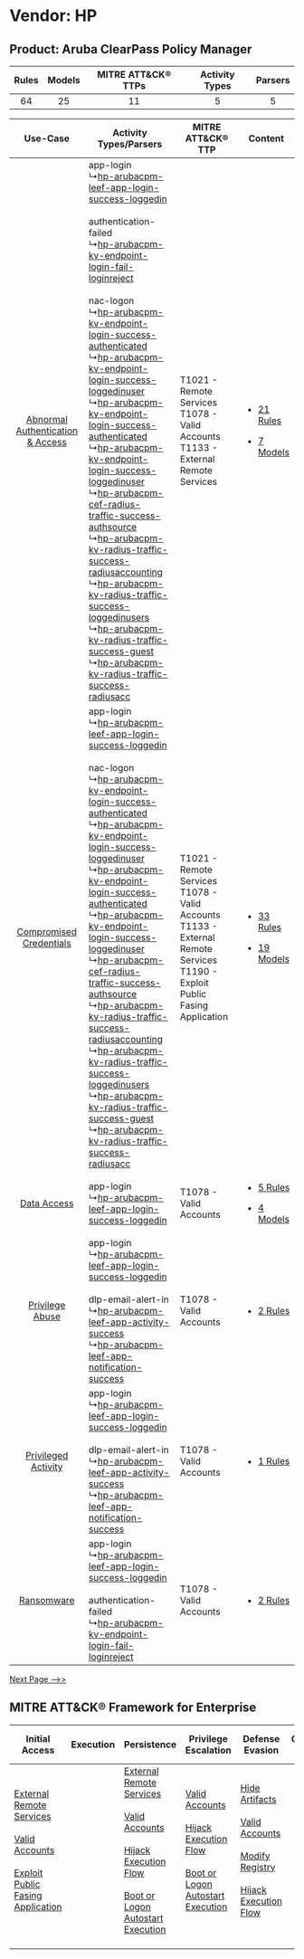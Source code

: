 Vendor: HP
==========
Product: Aruba ClearPass Policy Manager
---------------------------------------
| Rules | Models | MITRE ATT&CK® TTPs | Activity Types | Parsers |
|:-----:|:------:|:------------------:|:--------------:|:-------:|
|  64   |   25   |         11         |       5        |    5    |

|    Use-Case    | Activity Types/Parsers    | MITRE ATT&CK® TTP    | Content    |
|:----:| ---- | ---- | ---- |
| [Abnormal Authentication & Access](../../../UseCases/uc_abnormal_authentication_&_access.md) |  app-login<br> ↳[hp-arubacpm-leef-app-login-success-loggedin](Ps/pC_hparubacpmleefapploginsuccessloggedin.md)<br><br> authentication-failed<br> ↳[hp-arubacpm-kv-endpoint-login-fail-loginreject](Ps/pC_hparubacpmkvendpointloginfailloginreject.md)<br><br> nac-logon<br> ↳[hp-arubacpm-kv-endpoint-login-success-authenticated](Ps/pC_hparubacpmkvendpointloginsuccessauthenticated.md)<br> ↳[hp-arubacpm-kv-endpoint-login-success-loggedinuser](Ps/pC_hparubacpmkvendpointloginsuccessloggedinuser.md)<br> ↳[hp-arubacpm-kv-endpoint-login-success-authenticated](Ps/pC_hparubacpmkvendpointloginsuccessauthenticated.md)<br> ↳[hp-arubacpm-kv-endpoint-login-success-loggedinuser](Ps/pC_hparubacpmkvendpointloginsuccessloggedinuser.md)<br> ↳[hp-arubacpm-cef-radius-traffic-success-authsource](Ps/pC_hparubacpmcefradiustrafficsuccessauthsource.md)<br> ↳[hp-arubacpm-kv-radius-traffic-success-radiusaccounting](Ps/pC_hparubacpmkvradiustrafficsuccessradiusaccounting.md)<br> ↳[hp-arubacpm-kv-radius-traffic-success-loggedinusers](Ps/pC_hparubacpmkvradiustrafficsuccessloggedinusers.md)<br> ↳[hp-arubacpm-kv-radius-traffic-success-guest](Ps/pC_hparubacpmkvradiustrafficsuccessguest.md)<br> ↳[hp-arubacpm-kv-radius-traffic-success-radiusacc](Ps/pC_hparubacpmkvradiustrafficsuccessradiusacc.md)<br> | T1021 - Remote Services<br>T1078 - Valid Accounts<br>T1133 - External Remote Services<br>    | [<ul><li>21 Rules</li></ul><ul><li>7 Models</li></ul>](RM/r_m_hp_aruba_clearpass_policy_manager_Abnormal_Authentication_&_Access.md) |
|          [Compromised Credentials](../../../UseCases/uc_compromised_credentials.md)          |  app-login<br> ↳[hp-arubacpm-leef-app-login-success-loggedin](Ps/pC_hparubacpmleefapploginsuccessloggedin.md)<br><br> nac-logon<br> ↳[hp-arubacpm-kv-endpoint-login-success-authenticated](Ps/pC_hparubacpmkvendpointloginsuccessauthenticated.md)<br> ↳[hp-arubacpm-kv-endpoint-login-success-loggedinuser](Ps/pC_hparubacpmkvendpointloginsuccessloggedinuser.md)<br> ↳[hp-arubacpm-kv-endpoint-login-success-authenticated](Ps/pC_hparubacpmkvendpointloginsuccessauthenticated.md)<br> ↳[hp-arubacpm-kv-endpoint-login-success-loggedinuser](Ps/pC_hparubacpmkvendpointloginsuccessloggedinuser.md)<br> ↳[hp-arubacpm-cef-radius-traffic-success-authsource](Ps/pC_hparubacpmcefradiustrafficsuccessauthsource.md)<br> ↳[hp-arubacpm-kv-radius-traffic-success-radiusaccounting](Ps/pC_hparubacpmkvradiustrafficsuccessradiusaccounting.md)<br> ↳[hp-arubacpm-kv-radius-traffic-success-loggedinusers](Ps/pC_hparubacpmkvradiustrafficsuccessloggedinusers.md)<br> ↳[hp-arubacpm-kv-radius-traffic-success-guest](Ps/pC_hparubacpmkvradiustrafficsuccessguest.md)<br> ↳[hp-arubacpm-kv-radius-traffic-success-radiusacc](Ps/pC_hparubacpmkvradiustrafficsuccessradiusacc.md)<br>    | T1021 - Remote Services<br>T1078 - Valid Accounts<br>T1133 - External Remote Services<br>T1190 - Exploit Public Fasing Application<br> | [<ul><li>33 Rules</li></ul><ul><li>19 Models</li></ul>](RM/r_m_hp_aruba_clearpass_policy_manager_Compromised_Credentials.md)         |
|    [Data Access](../../../UseCases/uc_data_access.md)    |  app-login<br> ↳[hp-arubacpm-leef-app-login-success-loggedin](Ps/pC_hparubacpmleefapploginsuccessloggedin.md)<br>    | T1078 - Valid Accounts<br>    | [<ul><li>5 Rules</li></ul><ul><li>4 Models</li></ul>](RM/r_m_hp_aruba_clearpass_policy_manager_Data_Access.md)    |
|    [Privilege Abuse](../../../UseCases/uc_privilege_abuse.md)    |  app-login<br> ↳[hp-arubacpm-leef-app-login-success-loggedin](Ps/pC_hparubacpmleefapploginsuccessloggedin.md)<br><br> dlp-email-alert-in<br> ↳[hp-arubacpm-leef-app-activity-success](Ps/pC_hparubacpmleefappactivitysuccess.md)<br> ↳[hp-arubacpm-leef-app-notification-success](Ps/pC_hparubacpmleefappnotificationsuccess.md)<br>    | T1078 - Valid Accounts<br>    | [<ul><li>2 Rules</li></ul>](RM/r_m_hp_aruba_clearpass_policy_manager_Privilege_Abuse.md)    |
|    [Privileged Activity](../../../UseCases/uc_privileged_activity.md)    |  app-login<br> ↳[hp-arubacpm-leef-app-login-success-loggedin](Ps/pC_hparubacpmleefapploginsuccessloggedin.md)<br><br> dlp-email-alert-in<br> ↳[hp-arubacpm-leef-app-activity-success](Ps/pC_hparubacpmleefappactivitysuccess.md)<br> ↳[hp-arubacpm-leef-app-notification-success](Ps/pC_hparubacpmleefappnotificationsuccess.md)<br>    | T1078 - Valid Accounts<br>    | [<ul><li>1 Rules</li></ul>](RM/r_m_hp_aruba_clearpass_policy_manager_Privileged_Activity.md)    |
|    [Ransomware](../../../UseCases/uc_ransomware.md)    |  app-login<br> ↳[hp-arubacpm-leef-app-login-success-loggedin](Ps/pC_hparubacpmleefapploginsuccessloggedin.md)<br><br> authentication-failed<br> ↳[hp-arubacpm-kv-endpoint-login-fail-loginreject](Ps/pC_hparubacpmkvendpointloginfailloginreject.md)<br>    | T1078 - Valid Accounts<br>    | [<ul><li>2 Rules</li></ul>](RM/r_m_hp_aruba_clearpass_policy_manager_Ransomware.md)    |
[Next Page -->>](2_ds_hp_aruba_clearpass_policy_manager.md)

MITRE ATT&CK® Framework for Enterprise
--------------------------------------
| Initial Access                                                                                                                                                                                                                         | Execution | Persistence                                                                                                                                                                                                                                                                                                      | Privilege Escalation                                                                                                                                                                                                                | Defense Evasion                                                                                                                                                                                                                                                                      | Credential Access | Discovery | Lateral Movement                                                     | Collection | Command and Control                                                                                                                       | Exfiltration | Impact |
| -------------------------------------------------------------------------------------------------------------------------------------------------------------------------------------------------------------------------------------- | --------- | ---------------------------------------------------------------------------------------------------------------------------------------------------------------------------------------------------------------------------------------------------------------------------------------------------------------- | ----------------------------------------------------------------------------------------------------------------------------------------------------------------------------------------------------------------------------------- | ------------------------------------------------------------------------------------------------------------------------------------------------------------------------------------------------------------------------------------------------------------------------------------ | ----------------- | --------- | -------------------------------------------------------------------- | ---------- | ----------------------------------------------------------------------------------------------------------------------------------------- | ------------ | ------ |
| [External Remote Services](https://attack.mitre.org/techniques/T1133)<br><br>[Valid Accounts](https://attack.mitre.org/techniques/T1078)<br><br>[Exploit Public Fasing Application](https://attack.mitre.org/techniques/T1190)<br><br> |           | [External Remote Services](https://attack.mitre.org/techniques/T1133)<br><br>[Valid Accounts](https://attack.mitre.org/techniques/T1078)<br><br>[Hijack Execution Flow](https://attack.mitre.org/techniques/T1574)<br><br>[Boot or Logon Autostart Execution](https://attack.mitre.org/techniques/T1547)<br><br> | [Valid Accounts](https://attack.mitre.org/techniques/T1078)<br><br>[Hijack Execution Flow](https://attack.mitre.org/techniques/T1574)<br><br>[Boot or Logon Autostart Execution](https://attack.mitre.org/techniques/T1547)<br><br> | [Hide Artifacts](https://attack.mitre.org/techniques/T1564)<br><br>[Valid Accounts](https://attack.mitre.org/techniques/T1078)<br><br>[Modify Registry](https://attack.mitre.org/techniques/T1112)<br><br>[Hijack Execution Flow](https://attack.mitre.org/techniques/T1574)<br><br> |                   |           | [Remote Services](https://attack.mitre.org/techniques/T1021)<br><br> |            | [Proxy: Multi-hop Proxy](https://attack.mitre.org/techniques/T1090/003)<br><br>[Proxy](https://attack.mitre.org/techniques/T1090)<br><br> |              |        |
